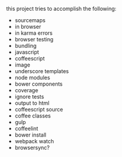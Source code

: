 this project tries to accomplish the following:

 - sourcemaps
  - in browser
  - in karma errors
 - browser testing
 - bundling
  - javascript
  - coffeescript
  - image
  - underscore templates
  - node modules
  - bower components
 - coverage
  - ignore tests
  - output to html
  - coffeescript source
  - coffee classes
 - gulp
  - coffeelint
  - bower install
  - webpack watch
 - browsersync?
